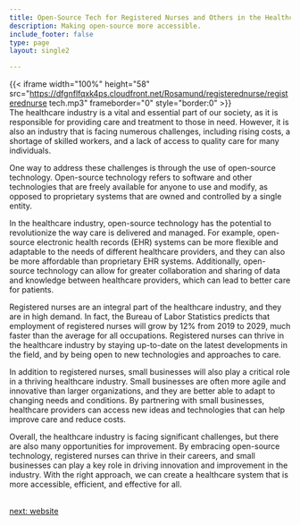 ```yaml
---
title: Open-Source Tech for Registered Nurses and Others in the Healthcare  Industry
description: Making open-source more accessible.
include_footer: false
type: page
layout: single2

---
```


{{< iframe width="100%" height="58" src="https://dfgnflfqxk4ps.cloudfront.net/Rosamund/registerednurse/registerednurse tech.mp3" frameborder="0" style="border:0" >}}<br>
The healthcare industry is a vital and essential part of our society, as it is responsible for providing care and treatment to those in need. However, it is also an industry that is facing numerous challenges, including rising costs, a shortage of skilled workers, and a lack of access to quality care for many individuals.

One way to address these challenges is through the use of open-source technology. Open-source technology refers to software and other technologies that are freely available for anyone to use and modify, as opposed to proprietary systems that are owned and controlled by a single entity.

In the healthcare industry, open-source technology has the potential to revolutionize the way care is delivered and managed. For example, open-source electronic health records (EHR) systems can be more flexible and adaptable to the needs of different healthcare providers, and they can also be more affordable than proprietary EHR systems. Additionally, open-source technology can allow for greater collaboration and sharing of data and knowledge between healthcare providers, which can lead to better care for patients.

Registered nurses are an integral part of the healthcare industry, and they are in high demand. In fact, the Bureau of Labor Statistics predicts that employment of registered nurses will grow by 12% from 2019 to 2029, much faster than the average for all occupations. Registered nurses can thrive in the healthcare industry by staying up-to-date on the latest developments in the field, and by being open to new technologies and approaches to care.

In addition to registered nurses, small businesses will also play a critical role in a thriving healthcare industry. Small businesses are often more agile and innovative than larger organizations, and they are better able to adapt to changing needs and conditions. By partnering with small businesses, healthcare providers can access new ideas and technologies that can help improve care and reduce costs.

Overall, the healthcare industry is facing significant challenges, but there are also many opportunities for improvement. By embracing open-source technology, registered nurses can thrive in their careers, and small businesses can play a key role in driving innovation and improvement in the industry. With the right approach, we can create a healthcare system that is more accessible, efficient, and effective for all.

<br>
<a href="https://workdojos.com/registerednurse/website">next: website</a>
<br>
</p>